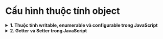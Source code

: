 # Cấu hình thuộc tính object
<details>
<summary><strong>1. Thuộc tính writable, enumerable và configurable trong JavaScript</strong></summary>

---

## **1. Ba cờ quan trọng của thuộc tính object**

Mỗi thuộc tính trong object không chỉ là `key-value`, mà còn có các cờ đặc biệt:

| Cờ               | Ý nghĩa                                                                                 |
| ---------------- | --------------------------------------------------------------------------------------- |
| **writable**     | true → giá trị thuộc tính có thể thay đổi. false → read-only.                           |
| **enumerable**   | true → xuất hiện trong vòng lặp `for...in` và `Object.keys`. false → không xuất hiện.   |
| **configurable** | true → có thể xóa hoặc thay đổi các cờ khác. false → không thể thay đổi, không thể xóa. |

* Mặc định, khi tạo object thông thường, tất cả các cờ đều **true**.

---

## **2. Lấy thông tin các cờ**

Sử dụng:

```js
let descriptor = Object.getOwnPropertyDescriptor(obj, propertyName);
```

Ví dụ:

```js
let user = { name: "Alex" };

let descriptor = Object.getOwnPropertyDescriptor(user, "name");

console.log(JSON.stringify(descriptor, null, 2));
/*
{
  "value": "Alex",
  "writable": true,
  "enumerable": true,
  "configurable": true
}
*/
```

---

## **3. Thay đổi các cờ với `defineProperty`**

```js
Object.defineProperty(obj, propertyName, descriptor);
```

Ví dụ:

```js
let user = {};
Object.defineProperty(user, "name", { value: "Alex" });

let descriptor = Object.getOwnPropertyDescriptor(user, "name");
console.log(JSON.stringify(descriptor, null, 2));
/*
{
  "value": "Alex",
  "writable": false,
  "enumerable": false,
  "configurable": false
}
*/
```

* Lưu ý: Nếu không khai báo cờ, giá trị mặc định là **false**.

---

## **4. Thuộc tính chỉ đọc (non-writable)**

```js
"use strict";

let user = { name: "Alex" };
Object.defineProperty(user, "name", { writable: false });

user.name = "Anna"; 
// Lỗi: Cannot assign to read only property 'name' of object '#<Object>'
```

* Ở chế độ non-strict, việc gán vẫn không thay đổi giá trị, nhưng **không báo lỗi**.

---

## **5. Thuộc tính non-enumerable**

Không xuất hiện trong vòng lặp `for...in` hoặc `Object.keys`:

```js
let user = {
  name: "Alex",
  toString() { return this.name; }
};

Object.defineProperty(user, "toString", { enumerable: false });

for (let key in user) console.log(key); // name
console.log(Object.keys(user)); // ['name']
```

---

## **6. Thuộc tính non-configurable**

Không thể xóa hoặc thay đổi các cờ:

```js
let descriptor = Object.getOwnPropertyDescriptor(Math, "PI");
console.log(JSON.stringify(descriptor, null, 2));
/*
{
  "value": 3.141592653589793,
  "writable": false,
  "enumerable": false,
  "configurable": false
}
*/

Math.PI = 3; // Lỗi: không thể thay đổi
Object.defineProperty(Math, "PI", { writable: true }); // Lỗi
```

* Ngay cả khi `configurable=false`, giá trị vẫn có thể thay đổi nếu `writable=true`.

---

## **7. Tạo non-configurable và non-writable cùng lúc**

```js
"use strict";
let user = { name: "Alex" };

Object.defineProperty(user, "name", {
  writable: false,
  configurable: false
});

user.name = "Anna"; // Lỗi
delete user.name;   // Lỗi
```

---

## **8. Định nghĩa nhiều thuộc tính: `defineProperties`**

```js
Object.defineProperties(user, {
  name: { value: "David", writable: false },
  surname: { value: "Walsh", writable: false }
});
```

---

## **9. Lấy tất cả property descriptor**

```js
Object.getOwnPropertyDescriptors(obj);
```

* Kết hợp `defineProperties` → clone object **bao gồm các cờ**:

```js
let clone = Object.defineProperties({}, Object.getOwnPropertyDescriptors(user));
```

---

## **10. Các phương thức tiện ích**

| Phương thức                     | Ý nghĩa                                                             |
| ------------------------------- | ------------------------------------------------------------------- |
| `Object.preventExtensions(obj)` | Ngăn không cho thêm thuộc tính mới                                  |
| `Object.seal(obj)`              | Ngăn thêm/xóa thuộc tính (configurable=false)                       |
| `Object.freeze(obj)`            | Ngăn thêm/xóa/thay đổi giá trị (configurable=false, writable=false) |
| `Object.isExtensible(obj)`      | Kiểm tra có thể thêm thuộc tính mới không                           |
| `Object.isSealed(obj)`          | Kiểm tra có bị seal không                                           |
| `Object.isFrozen(obj)`          | Kiểm tra có bị freeze không                                         |

---

</details>
<details>
<summary><strong>2. Getter và Setter trong JavaScript</strong></summary>

---

## **1. Định nghĩa Getter và Setter**

Trong JavaScript, ngoài thuộc tính và phương thức thông thường, object có thể có **getter** và **setter**.

* **Getter (`get`)**: phương thức không có tham số, dùng để **đọc giá trị** như thuộc tính.
* **Setter (`set`)**: phương thức có 1 tham số, dùng để **gán giá trị** như thuộc tính.

Cú pháp:

```js
let obj = {
  // getter
  get propName() {
    // trả về giá trị
  },

  // setter
  set propName(value) {
    // gán giá trị
  }
};
```

---

## **2. Ví dụ cơ bản**

```js
let user = {
  name: "David",
  surname: "Walsh",

  get fullName() {
    return `${this.name} ${this.surname}`;
  }
};

console.log(user.fullName); // David Walsh
```

* `fullName` được truy cập như **thuộc tính**, mặc dù thực chất là một hàm.

Nếu gán giá trị cho `fullName` mà không có setter:

```js
"use strict";
user.fullName = "Lam Pham"; 
// Lỗi: Cannot set property fullName of #<Object> which has only a getter
```

---

## **3. Thêm Setter**

```js
"use strict";
let user = {
  name: "David",
  surname: "Walsh",
  get fullName() {
    return `${this.name} ${this.surname}`;
  },
  set fullName(value) {
    [this.name, this.surname] = value.split(" ");
  }
};

user.fullName = "Lam Pham";
console.log(user.fullName); // Lam Pham
```

* Với getter và setter, `fullName` trở thành **thuộc tính ảo**, vẫn truy cập giống thuộc tính bình thường.

---

## **4. Property descriptor cho getter/setter**

Đối với getter/setter:

* **Không có `value` và `writable`**.
* Có:

  * `get`: hàm không tham số.
  * `set`: hàm 1 tham số.
  * `enumerable` và `configurable` giống thuộc tính thông thường.

```js
let user = { name: "David", surname: "Walsh" };

Object.defineProperty(user, "fullName", {
  get() { return `${this.name} ${this.surname}`; },
  set(value) { [this.name, this.surname] = value.split(" "); }
});

console.log(user.fullName); // David Walsh
```

* **Lưu ý:** Một thuộc tính **chỉ là getter/setter hoặc value**, không được tồn tại cùng lúc.

```js
Object.defineProperty({}, "prop", {
  get() { return 0; },
  value: 5
});
// Lỗi: Invalid property descriptor
```

---

## **5. Ứng dụng**

* **Kiểm soát việc gán dữ liệu**:

```js
let user = {
  get name() { return this._name; },
  set name(value) {
    if (value.length < 4) {
      console.log("Tên quá ngắn, tối thiểu 4 chữ cái");
      return;
    }
    this._name = value;
  }
};

user.name = "Alex";
console.log(user.name); // Alex

user.name = ""; // Tên quá ngắn, tối thiểu 4 chữ cái
```

* Giá trị thực lưu trong `_name` (theo quy ước private), truy cập thông qua getter/setter.

---

## **6. Tương thích ngược với code cũ**

Ví dụ: muốn chuyển `age` từ thuộc tính bình thường sang tính toán từ `birthday`:

```js
function User(name, birthday) {
  this.name = name;
  this.birthday = birthday;

  Object.defineProperty(this, "age", {
    get() {
      let todayYear = new Date().getFullYear();
      return todayYear - this.birthday.getFullYear();
    }
  });
}

let alex = new User("Alex", new Date(1993, 6, 6));
console.log(alex.age); // 29
```

* Code cũ sử dụng `user.age` vẫn chạy bình thường.
* Cho phép chuyển đổi dữ liệu mà không phá vỡ code đang dùng.

---

</details>
